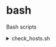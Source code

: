 # bash
Bash scripts

<details>
<summary>check_hosts.sh</summary>

Bash: Writing a Universal Script to Check Host Availability

## Script `check_hosts.sh`

This script is a universal availability monitoring tool that runs permanently and performs a number of actions in asynchronous mode, namely:

- 1️⃣runs the necessary checks;
- 2️⃣if problems are detected (after a specified number of unsuccessful attempts), it runs a diagnostic (or any other) command;
- 3️⃣When availability is restored, it also runs a separate command.

The host entity here is conditional. The script allows you to conveniently configure any checks, in case of failure of which the desired action will be launched. Thus, you can not only check network availability, but also track OS processes, parse logs, etc.

In my example the script:

executes pinga list of hosts;
if unavailable for the problem host, executes the trace command: mtrin report mode -wb;
In case of recovery, it simply displays the text "Example recovery command for <host>".
The script also supports logging to stdout , to a file or to syslog , can work both via Systemd and independently, and also prevents re-starts using a lock file ( flock ).

Below is the [script](https://github.com/r4ven-me/bash/blob/main/check_hosts.sh) itself📑.

## Demonstration of work

Download the script, for example, in `~/.local/bin`and make it executable:

```bash
curl --create-dirs -fsSL https://raw.githubusercontent.com/r4ven-me/bash/main/check_hosts.sh \
    --output ~/.local/bin/check_hosts

chmod +x ~/.local/bin/check_hosts
```

> 💡We talked about file rights in Linux in more detail [here](https://r4ven.me/it-razdel/zametki/komandnaya-stroka-linux-prava-na-fajly-komandy-id-chmod-chown/) .

Before using, you need to set your own values. Open the script for editing with any convenient editor, for example, [Neovim](https://r4ven.me/tag/vim-neovim/) :

```bash
nvim ~/.local/bin/check_hosts
```

Here you need to set the following variables to suit your needs:

- `SYSTEMD_USAGE`— flag ( `true`| `false`) specifies whether to run the script as a systemd service;
- `LOG_TO_STDOUT`— flag ( `true`| `false`) determines whether to output logs to standard output;
- `LOG_TO_FILE`— flag ( `true`| `false`) determines whether to save logs to a file located in the same directory as the script;
- `LOG_TO_SYSLOG`— flag ( `true`| `false`), enables sending logs to the system log using `logger`;
- `CHECK_INTERVAL`— interval between host availability checks (in seconds);
- `CHECK_THRESHOLD`— the number of unsuccessful checks in a row, after which the host is considered unavailable and the command is run `fail_cmd()`;
- `CHECK_HOSTS`— an array of IP addresses/domains/other elements to check;
- `CHECK_UTILS`— an array of utilities (e.g., `ping`, `ssh`, `curl`, `nc`) used to check availability (the script checks their presence in the system);

And accordingly the commands:

- `check_cmd()`— a function that infinitely checks the availability of a host;
- `fail_cmd()`— a function called once (before the counter is reset) when the host goes into an unavailable state (for example, sending a notification, restarting a service);
- `restore_cmd()`— a function called once (before the counter is reset) when the host is restored to availability (also, for example, notification, launch of recovery actions, etc.).

[![](https://r4ven.me/wp-content/uploads/2025/05/image-2.png)](https://r4ven.me/wp-content/uploads/2025/05/image-2.png)

Demonstration of the script's operation:

```bash
check_hosts
```

[![](https://r4ven.me/wp-content/uploads/2025/05/image-1.png)](https://r4ven.me/wp-content/uploads/2025/05/image-1.png)

Here you can see that the host [arena.r4ven.me](https://r4ven.me/it-razdel/instrukcii/ustanovka-klienta-open-arena-v-linux-i-windows/) (from `$CHECK_HOSTS`) was unavailable, tracing was performed, and after it was restored, the corresponding command was launched (message output 💬).

Everything works🙃.

## Launching with Systemd

To run the script as a Linux daemon, it is possible to launch it using the Systemd initialization system.

All the necessary settings for such a launch are already in the script. To activate, you need to open the script:

```bash
nvim ~/.local/bin/check_hosts
```

And set the variable `SYSTEMD_USAGE`to value `true`, save, close and run the script as **root** , for example, using [sudo](https://r4ven.me/it-razdel/zametki/komandnaya-stroka-linux-povyshenie-privilegij-komandy-su-sudo/) :

> 💡If necessary, adjust the contents of the unit file: here-doc block ( `cat << EOF`).

```bash
sudo ~/.local/bin/check_hosts

sudo systemctl status check_hosts
```

[![](https://r4ven.me/wp-content/uploads/2025/05/image-3.png)](https://r4ven.me/wp-content/uploads/2025/05/image-3.png)

> 💡By default, autostart of the Systemd service is enabled when the OS starts.

You can view the script output in the system log:

```bash
sudo journalctl -fu check_hosts
```

[![](https://r4ven.me/wp-content/uploads/2025/05/image-4.png)](https://r4ven.me/wp-content/uploads/2025/05/image-4.png)

## Other examples of use

Below are some examples of using the script `check_hosts.sh`. As mentioned earlier, you only need to set your parameters/commands.

**Option #1** - check URL availability and restart the web server:

```bash
CHECK_HOSTS=("r4ven.me" "arena.r4ven.me" "192.168.122.150")
CHECK_UTILS=("curl" "ssh")
check_cmd() {
    [[ $(curl -w "%{http_code}" -o /dev/null -fsSL https://"${1-}"/status) -eq 200 ]]
}
fail_cmd() { 
    ssh \
    -o UserKnownHostsFile=/dev/null \
    -o StrictHostKeyChecking=no \
    -i "${HOME}"/.ssh/id_ed25519_web \
    -l ivan \
    -p 2222 \
    "${1-}" \
    sudo systemctl restart nginx
}
restore_cmd() {
    ssh \
    -o UserKnownHostsFile=/dev/null \
    -o StrictHostKeyChecking=no \
    -i "${HOME}"/.ssh/id_ed25519_web \
    -l ivan \
    -p 2222 \
    "${1-}" \
    systemctl status nginx
}
```

**Option #2** — checking the availability of the TCP port and sending data to Zabbix:

```bash
CHECK_HOSTS=("r4ven.me" "arena.r4ven.me" "192.168.122.150")
CHECK_UTILS=("nc" "zabbix_sender")
check_cmd() { nc -w 5 -z "${1-}" 443; }
fail_cmd() {
    zabbix_sender \
    -c /etc/zabbix/zabbix_agent2.conf \
    -k 'site.status' \
    -o 0
}
restore_cmd() {
    zabbix_sender \
    -c /etc/zabbix/zabbix_agent2.conf \
    -k 'site.status' \
    -o 1
}
```

**Option #3** - checking the status of the Docker container and sending notifications via Email using a console SMTP client `msmtp`:

```bash
CHECK_HOSTS=("unbound" "pi-hole" "openconnect")
CHECK_UTILS=("docker" "msmtp")
check_cmd() {
    [[ $(docker inspect --format='{{.State.Health.Status}}' unbound 2> /dev/null "${1-}") != "healthy" ]]
}
fail_cmd() {
    echo "Subject: Docker status\n\nContainer ${1-} is unhealthy" | msmtp kar-kar@r4ven.me
}
restore_cmd() {
    echo "Subject: Docker status\n\nContainer ${1-} is healthy again" | msmtp kar-kar@r4ven.me
}
```

I hope you found this material useful😇. Other posts on the topic of shell programming can be found in the section: [Shell scripts](https://r4ven.me/it-razdel/shell/) 🐚.

Don't forget about our [Telegram](https://t.me/r4ven_me) 📱and [chat](https://t.me/r4ven_me_chat) 💬  
All the best✌️  
  
_That should be it. If not, check the logs_ 🙂

![](https://r4ven.me/wp-content/uploads/2025/03/ping.jpg)
</details>
